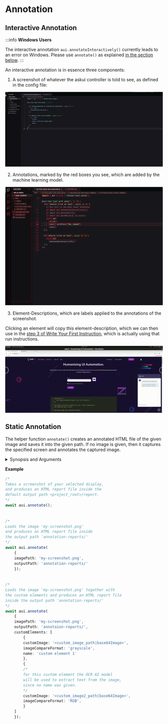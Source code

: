 # Annotation

## Interactive Annotation

:::info
**Windows Users**

The interactive annotation `aui.annotateInteractively()` currently leads to an error on Windows. Please use `annotate()` as explained [in the section below](#static-annotation).
:::

An interactive annotation is in essence three components:

1. A screenshot of whatever the askui controller is told to see, as defined in the config file:

![Screenshot of Visual Studio Code without annotations.](images/interactive_annotation1.png)

2. Annotations, marked by the red boxes you see, which are added by the machine learning model.

![Screenshot of Visual Studio Code with annotations as red bounding boxes.](images/interactive_annotation2.png)

3. Element-Descriptions, which are labels applied to the annotations of the screenshot.

Clicking an element will copy this element-description, which we can then use in the [step 3 of Write Your First Instruction](../02-Getting%20Started/write-your-first-instruction.md), which is actually using that run instructions.

![Interactive Annotation in action](/img/gif/interactive-annotate.gif)

## Static Annotation

The helper function `annotate()` creates an annotated HTML file of the given image and saves it into the given path. If no image is given, then it captures the specified screen and annotates the captured image.

<details>
<summary>Synopsis and Arguments</summary>

**Synopsis**
```ts
UiControlClient.annotate();

// or

UiControlClient.annotate({
    imagePath: '<your-image-path>',
    outputPath: '<path-of-the-generated-html>',
    fileNamePrefix: '<prefix-of-the-output-file>',
    customElements: CustomElementJson[] // more details in the example below
});
```

**Arguments**
- If no argument is given, 
    - A screenshot of your specified screen will be taken, and annotated. Thereafter, it will be saved as an interactive HTML file into the `report/` folder.

- `imagePath`:
  - If defined, the image at the path is loaded and annotated.
  - If not defined, a screenshot of your specified screen is taken and annotated.

- `outputPath`:
    - If defined, the generated HTML report will be saved in this path.
    - If not defined, a folder `report/` will be created in the project root.

- `fileNamePrefix`: The prefix for the resulting HTML report. 

- `customElements`: A *list* of custom elements. The AI model will use them to detect elements similar to them.

</details>


**Example**

```ts
/*
Takes a screenshot of your selected display,
and produces an HTML report file inside the
default output path <project_root>/report.
*/
await aui.annotate();


/*
Loads the image 'my-screenshot.png'
and produces an HTML report file inside
the output path 'annotation-reports/'
*/
await aui.annotate(
    {
    imagePath: 'my-screenshot.png',
    outputPath: 'annotation-reports/'
    });


/*
Loads the image 'my-screenshot.png' together with
the custom elements and produces an HTML report file
inside the output path 'annotation-reports/'
*/
await aui.annotate(
    {
    imagePath: 'my-screenshot.png',
    outputPath: 'annotaion-reports/',
    customElements: [
        {
        customImage: '<custom_image_path|base64Image>',
        imageCompareFormat: 'grayscale',
        name: 'custom element 1'
        },
        {
        /*
        for this custom element the OCR AI model
        will be used to extract text from the image,
        since no name was given.
        */
        customImage: '<custom_image2_path|base64Image>',
        imageCompareFormat: 'RGB',
        }
    ]
    });
```
